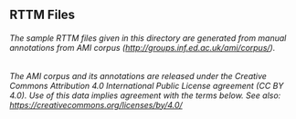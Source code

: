 ## RTTM Files
###### The sample RTTM files given in this directory are generated from manual annotations from AMI corpus (http://groups.inf.ed.ac.uk/ami/corpus/).
###### The AMI corpus and its annotations are released under the Creative Commons Attribution 4.0 International Public License agreement (CC BY 4.0).  Use of this data implies agreement with the terms below. See also: https://creativecommons.org/licenses/by/4.0/
